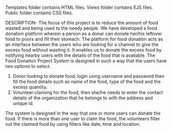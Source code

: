 



Templates folder contains HTML files.
Views folder contains EJS files.
Public folder contains CSS files.

DESCRIPTION-
The focus of this project is to reduce the amount of food wasted and being used to the needy people.
We have developed a food donation platform wherein a person as a donar can donate her/his leftover food to poors and fill their stomach. The platform for food donation acts as an interface between the users who are looking for a channel to give the excess food without wasting it. It enables us to donate the excess food by notifying nearby users with the details of the food that is available. The Food Donation Project System is designed in such a way that the users have two options to select.
1. Donor:looking to donate food, login using username and password then fill the food details such as name of the food, type of the food and the excess quantity.
2. Volunteer:claiming for the food, then she/he needs to enter the contact details of the organization that he belongs to with the address and unique id.

The system is designed in the way that one or more users can donate the food. If there is more than one user to claim the food, the volunteers filter out the claimed food by using filters like date, time and location.
